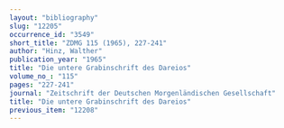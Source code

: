 ```yaml
---
layout: "bibliography"
slug: "12205"
occurrence_id: "3549"
short_title: "ZDMG 115 (1965), 227-241"
author: "Hinz, Walther"
publication_year: "1965"
title: "Die untere Grabinschrift des Dareios"
volume_no_: "115"
pages: "227-241"
journal: "Zeitschrift der Deutschen Morgenländischen Gesellschaft"
title: "Die untere Grabinschrift des Dareios"
previous_item: "12208"
---
```


